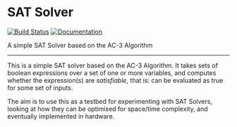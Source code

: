 
# SAT Solver

[![Build Status](https://travis-ci.org/ben-marshall/sat-solver.svg?branch=master)](https://travis-ci.org/ben-marshall/sat-solver)
[![Documentation](https://codedocs.xyz/ben-marshall/sat-solver.svg)](https://codedocs.xyz/ben-marshall/sat-solver/)

A simple SAT Solver based on the AC-3 Algorithm

---

This is a simple SAT solver based on the AC-3 Algorithm. It takes sets of
boolean expressions over a set of one or more variables, and computes whether
the expression(s) are *satisfiable*, that is: can be evaluated as true for
some set of inputs.

The aim is to use this as a testbed for experimenting with SAT Solvers,
looking at how they can be optimised for space/time complexity, and eventually
implemented in hardware.


